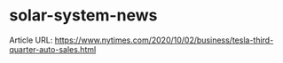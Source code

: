 # solar-system-news

Article URL: https://www.nytimes.com/2020/10/02/business/tesla-third-quarter-auto-sales.html
